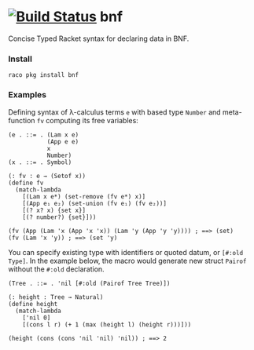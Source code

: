 [![Build Status](https://travis-ci.org/philnguyen/z3-rkt.svg?branch=master)](https://travis-ci.org/philnguyen/z3-rkt) bnf
=========================================

Concise Typed Racket syntax for declaring data in BNF.

### Install

```
raco pkg install bnf
```

### Examples

Defining syntax of λ-calculus terms `e` with based type `Number` and
meta-function `fv` computing its free variables:
```{racket}
(e . ::= . (Lam x e)
           (App e e)
           x
           Number)
(x . ::= . Symbol)

(: fv : e → (Setof x))
(define fv
  (match-lambda
    [(Lam x e*) (set-remove (fv e*) x)]
    [(App e₁ e₂) (set-union (fv e₁) (fv e₂))]
    [(? x? x) {set x}]
    [(? number?) {set}]))

(fv (App (Lam 'x (App 'x 'x)) (Lam 'y (App 'y 'y)))) ; ==> (set)
(fv (Lam 'x 'y)) ; ==> (set 'y)
```

You can specify existing type with identifiers or quoted datum, or `[#:old Type]`.
In the example below, the macro would generate new struct `Pairof` without
the `#:old` declaration.
```{racket}
(Tree . ::= . 'nil [#:old (Pairof Tree Tree)])

(: height : Tree → Natural)
(define height
  (match-lambda
    ['nil 0]
    [(cons l r) (+ 1 (max (height l) (height r)))]))

(height (cons (cons 'nil 'nil) 'nil)) ; ==> 2
```